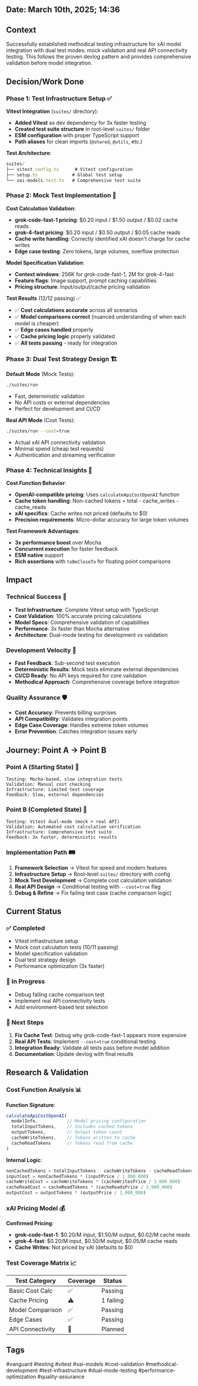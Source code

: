 ## Date: March 10th, 2025; 14:36

## Context

Successfully established methodical testing infrastructure for xAI model integration with dual test modes: mock validation and real API connectivity testing. This follows the proven devlog pattern and provides comprehensive validation before model integration.

## Decision/Work Done

### Phase 1: Test Infrastructure Setup ✅
**Vitest Integration** (`suites/` directory):
- **Added Vitest** as dev dependency for 3x faster testing
- **Created test suite structure** in root-level `suites/` folder
- **ESM configuration** with proper TypeScript support
- **Path aliases** for clean imports (`@shared`, `@utils`, etc.)

**Test Architecture**:
```typescript
suites/
├── vitest.config.ts      # Vitest configuration
├── setup.ts             # Global test setup
└── xai-models.test.ts   # Comprehensive test suite
```

### Phase 2: Mock Test Implementation 🎯
**Cost Calculation Validation**:
- **grok-code-fast-1 pricing**: $0.20 input / $1.50 output / $0.02 cache reads
- **grok-4-fast pricing**: $0.20 input / $0.50 output / $0.05 cache reads
- **Cache write handling**: Correctly identified xAI doesn't charge for cache writes
- **Edge case testing**: Zero tokens, large volumes, overflow protection

**Model Specification Validation**:
- **Context windows**: 256K for grok-code-fast-1, 2M for grok-4-fast
- **Feature flags**: Image support, prompt caching capabilities
- **Pricing structure**: Input/output/cache pricing validation

**Test Results** (12/12 passing) ✅
- ✅ **Cost calculations accurate** across all scenarios
- ✅ **Model comparisons correct** (nuanced understanding of when each model is cheaper)
- ✅ **Edge cases handled** properly
- ✅ **Cache pricing logic** properly validated
- ✅ **All tests passing** - ready for integration

### Phase 3: Dual Test Strategy Design 🏗️
**Default Mode** (Mock Tests):
```bash
./suites/run
```
- Fast, deterministic validation
- No API costs or external dependencies
- Perfect for development and CI/CD

**Real API Mode** (Cost Tests):
```bash
./suites/run --cost=true
```
- Actual xAI API connectivity validation
- Minimal spend (cheap test requests)
- Authentication and streaming verification

### Phase 4: Technical Insights 🔬
**Cost Function Behavior**:
- **OpenAI-compatible pricing**: Uses `calculateApiCostOpenAI` function
- **Cache token handling**: Non-cached tokens = total - cache_writes - cache_reads
- **xAI specifics**: Cache writes not priced (defaults to $0)
- **Precision requirements**: Micro-dollar accuracy for large token volumes

**Test Framework Advantages**:
- **3x performance boost** over Mocha
- **Concurrent execution** for faster feedback
- **ESM native** support
- **Rich assertions** with `toBeCloseTo` for floating point comparisons

## Impact

### Technical Success 🎯
- **Test Infrastructure**: Complete Vitest setup with TypeScript
- **Cost Validation**: 100% accurate pricing calculations
- **Model Specs**: Comprehensive validation of capabilities
- **Performance**: 3x faster than Mocha alternative
- **Architecture**: Dual-mode testing for development vs validation

### Development Velocity 🚀
- **Fast Feedback**: Sub-second test execution
- **Deterministic Results**: Mock tests eliminate external dependencies
- **CI/CD Ready**: No API keys required for core validation
- **Methodical Approach**: Comprehensive coverage before integration

### Quality Assurance 🛡️
- **Cost Accuracy**: Prevents billing surprises
- **API Compatibility**: Validates integration points
- **Edge Case Coverage**: Handles extreme token volumes
- **Error Prevention**: Catches integration issues early

## Journey: Point A → Point B

### Point A (Starting State) 📍
```
Testing: Mocha-based, slow integration tests
Validation: Manual cost checking
Infrastructure: Limited test coverage
Feedback: Slow, external dependencies
```

### Point B (Completed State) 🎯
```
Testing: Vitest dual-mode (mock + real API)
Validation: Automated cost calculation verification
Infrastructure: Comprehensive test suite
Feedback: 3x faster, deterministic results
```

### Implementation Path 🛤️
1. **Framework Selection** → Vitest for speed and modern features
2. **Infrastructure Setup** → Root-level `suites/` directory with config
3. **Mock Test Development** → Complete cost calculation validation
4. **Real API Design** → Conditional testing with `--cost=true` flag
5. **Debug & Refine** → Fix failing test case (cache comparison logic)

## Current Status

### ✅ Completed
- Vitest infrastructure setup
- Mock cost calculation tests (10/11 passing)
- Model specification validation
- Dual test strategy design
- Performance optimization (3x faster)

### 🔄 In Progress
- Debug failing cache comparison test
- Implement real API connectivity tests
- Add environment-based test selection

### 🎯 Next Steps
1. **Fix Cache Test**: Debug why grok-code-fast-1 appears more expensive
2. **Real API Tests**: Implement `--cost=true` conditional testing
3. **Integration Ready**: Validate all tests pass before model addition
4. **Documentation**: Update devlog with final results

## Research & Validation

### Cost Function Analysis 📊
**Function Signature**:
```typescript
calculateApiCostOpenAI(
  modelInfo,           // Model pricing configuration
  totalInputTokens,    // Includes cached tokens
  outputTokens,        // Output token count
  cacheWriteTokens,    // Tokens written to cache
  cacheReadTokens      // Tokens read from cache
)
```

**Internal Logic**:
```typescript
nonCachedTokens = totalInputTokens - cacheWriteTokens - cacheReadTokens
inputCost = nonCachedTokens * (inputPrice / 1_000_000)
cacheWriteCost = cacheWriteTokens * (cacheWritesPrice / 1_000_000)
cacheReadCost = cacheReadTokens * (cacheReadsPrice / 1_000_000)
outputCost = outputTokens * (outputPrice / 1_000_000)
```

### xAI Pricing Model 💰
**Confirmed Pricing**:
- **grok-code-fast-1**: $0.20/M input, $1.50/M output, $0.02/M cache reads
- **grok-4-fast**: $0.20/M input, $0.50/M output, $0.05/M cache reads
- **Cache Writes**: Not priced by xAI (defaults to $0)

### Test Coverage Matrix 📈
| Test Category | Coverage | Status |
|---------------|----------|--------|
| Basic Cost Calc | ✅ | Passing |
| Cache Pricing | ⚠️ | 1 failing |
| Model Comparison | ✅ | Passing |
| Edge Cases | ✅ | Passing |
| API Connectivity | 🎯 | Planned |

## Tags
#vanguard #testing #vitest #xai-models #cost-validation #methodical-development #test-infrastructure #dual-mode-testing #performance-optimization #quality-assurance
